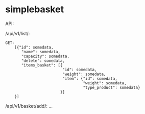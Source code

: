 # simplebasket

API:

/api/v1/list/:

    GET-
        [{"id": somedata,
           "name": somedata,
           "capacity": somedata,
           "delete": somedata,
           "items_basket": [{
                             "id": somedata,
                             "weight": somedata,
                             "item": {"id": somedata,
                                      "weight": somedata,
                                      "type_product": somedata}
                            }]
        }]

/api/v1/basket/add/:
...
